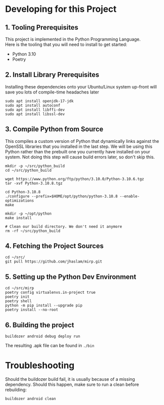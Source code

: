 # Developing for this Project

## 1. Tooling Prerequisites
This project is implemented in the Python Programming Language.  
Here is the tooling that you will need to install to get started:
- Python 3.10
- Poetry

## 2. Install Library Prerequisites
Installing these dependencies onto your Ubuntu/Linux system up-front will 
save you lots of compile-time headaches later   
```
sudo apt install openjdk-17-jdk
sudo apt install autoconf
sudo apt install libffi-dev
sudo apt install libssl-dev 
```


## 3. Compile Python from Source
This compiles a custom version of Python that dynamically links against
the OpenSSL libraries that you installed in the last step. We will be 
using this Python rather than the prebuilt one you currently have 
installed on your system. Not doing this step will cause build errors 
later, so don't skip this.
```
mkdir -p ~/src/python_build 
cd ~/src/python_build 

wget https://www.python.org/ftp/python/3.10.0/Python-3.10.6.tgz 
tar -xvf Python-3.10.8.tgz 

cd Python-3.10.8 
./configure --prefix=$HOME/opt/python/python-3.10.8 --enable-optimizations 
make 

mkdir -p ~/opt/python 
make install 

# Clean our build directory. We don't need it anymore
rm -rf ~/src/python_build 
```

## 4. Fetching the Project Sources
```
cd ~/src/
git pull https://github.com/jhaslam/mirp.git
```

## 5. Setting up the Python Dev Environment
```commandline
cd ~/src/mirp
poetry config virtualenvs.in-project true
poetry init
poetry shell
python -m pip install --upgrade pip 
poetry install --no-root
```

## 6. Building the project
```commandline
buildozer android debug deploy run
```
The resulting .apk file can be found in ```./bin```

# Troubleshooting
Should the buildozer build fail, it is usually because of a missing
dependency. Should this happen, make sure to run a clean before
rebuilding:
```commandline
buildozer android clean
```

